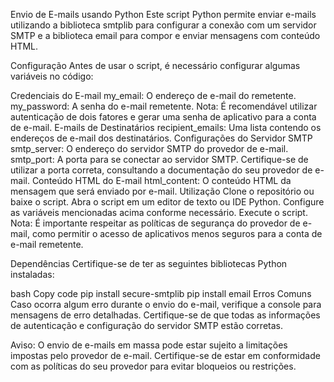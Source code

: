 Envio de E-mails usando Python
Este script Python permite enviar e-mails utilizando a biblioteca smtplib para configurar a conexão com um servidor SMTP e a biblioteca email para compor e enviar mensagens com conteúdo HTML.

Configuração
Antes de usar o script, é necessário configurar algumas variáveis no código:

Credenciais do E-mail
my_email: O endereço de e-mail do remetente.
my_password: A senha do e-mail remetente. Nota: É recomendável utilizar autenticação de dois fatores e gerar uma senha de aplicativo para a conta de e-mail.
E-mails de Destinatários
recipient_emails: Uma lista contendo os endereços de e-mail dos destinatários.
Configurações do Servidor SMTP
smtp_server: O endereço do servidor SMTP do provedor de e-mail.
smtp_port: A porta para se conectar ao servidor SMTP. Certifique-se de utilizar a porta correta, consultando a documentação do seu provedor de e-mail.
Conteúdo HTML do E-mail
html_content: O conteúdo HTML da mensagem que será enviado por e-mail.
Utilização
Clone o repositório ou baixe o script.
Abra o script em um editor de texto ou IDE Python.
Configure as variáveis mencionadas acima conforme necessário.
Execute o script.
Nota: É importante respeitar as políticas de segurança do provedor de e-mail, como permitir o acesso de aplicativos menos seguros para a conta de e-mail remetente.

Dependências
Certifique-se de ter as seguintes bibliotecas Python instaladas:

bash
Copy code
pip install secure-smtplib
pip install email
Erros Comuns
Caso ocorra algum erro durante o envio do e-mail, verifique a console para mensagens de erro detalhadas. Certifique-se de que todas as informações de autenticação e configuração do servidor SMTP estão corretas.

Aviso: O envio de e-mails em massa pode estar sujeito a limitações impostas pelo provedor de e-mail. Certifique-se de estar em conformidade com as políticas do seu provedor para evitar bloqueios ou restrições.
